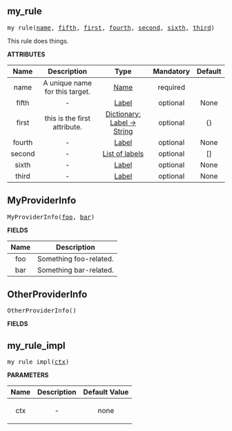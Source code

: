 <!-- Generated with Stardoc: http://skydoc.bazel.build -->

<a name="#my_rule"></a>

## my_rule

<pre>
my_rule(<a href="#my_rule-name">name</a>, <a href="#my_rule-fifth">fifth</a>, <a href="#my_rule-first">first</a>, <a href="#my_rule-fourth">fourth</a>, <a href="#my_rule-second">second</a>, <a href="#my_rule-sixth">sixth</a>, <a href="#my_rule-third">third</a>)
</pre>

This rule does things.

**ATTRIBUTES**


| Name  | Description | Type | Mandatory | Default |
| :-------------: | :-------------: | :-------------: | :-------------: | :-------------: |
| name |  A unique name for this target.   | <a href="https://bazel.build/docs/build-ref.html#name">Name</a> | required |  |
| fifth |  -   | <a href="https://bazel.build/docs/build-ref.html#labels">Label</a> | optional | None |
| first |  this is the first attribute.   | <a href="https://bazel.build/docs/skylark/lib/dict.html">Dictionary: Label -> String</a> | optional | {} |
| fourth |  -   | <a href="https://bazel.build/docs/build-ref.html#labels">Label</a> | optional | None |
| second |  -   | <a href="https://bazel.build/docs/build-ref.html#labels">List of labels</a> | optional | [] |
| sixth |  -   | <a href="https://bazel.build/docs/build-ref.html#labels">Label</a> | optional | None |
| third |  -   | <a href="https://bazel.build/docs/build-ref.html#labels">Label</a> | optional | None |


<a name="#MyProviderInfo"></a>

## MyProviderInfo

<pre>
MyProviderInfo(<a href="#MyProviderInfo-foo">foo</a>, <a href="#MyProviderInfo-bar">bar</a>)
</pre>



**FIELDS**


| Name  | Description |
| :-------------: | :-------------: |
| foo |  Something foo-related.    |
| bar |  Something bar-related.    |


<a name="#OtherProviderInfo"></a>

## OtherProviderInfo

<pre>
OtherProviderInfo()
</pre>



**FIELDS**



<a name="#my_rule_impl"></a>

## my_rule_impl

<pre>
my_rule_impl(<a href="#my_rule_impl-ctx">ctx</a>)
</pre>



**PARAMETERS**


| Name  | Description | Default Value |
| :-------------: | :-------------: | :-------------: |
| ctx |  <p align="center"> - </p>   |  none |


